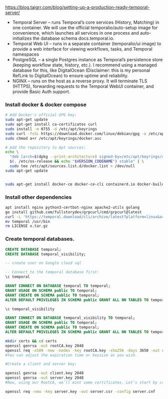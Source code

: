 https://blog.taigrr.com/blog/setting-up-a-production-ready-temporal-server/

- Temporal Server – runs Temporal’s core services (History, Matching) in one container. We will use the official
  temporalio/auto-setup image for convenience, which launches all services in one process and auto-initializes the
  database schema docs.temporal.io.
- Temporal Web UI – runs in a separate container (temporalio/ui image) to provide a web interface for viewing workflows,
  tasks, and Temporal namespaces
- PostgreSQL – a single Postgres instance as Temporal’s persistence store (keeping workflow state, history, etc.). I
  recommend using a managed database for this, like DigitalOcean (Disclaimer: this is my personal RefLink to
  DigitalOcean) to ensure uptime and reliability.
- NGINX – runs on the host as a reverse proxy. It will terminate TLS (HTTPS), forwarding requests to the Temporal WebUI
  container, and provide Basic Auth support.

### Install docker & docker compose
```bash
# Add Docker's official GPG key:
sudo apt-get update
sudo apt-get install ca-certificates curl
sudo install -m 0755 -d /etc/apt/keyrings
sudo curl -fsSL https://download.docker.com/linux/debian/gpg -o /etc/apt/keyrings/docker.asc
sudo chmod a+r /etc/apt/keyrings/docker.asc

# Add the repository to Apt sources:
echo \
  "deb [arch=$(dpkg --print-architecture) signed-by=/etc/apt/keyrings/docker.asc] https://download.docker.com/linux/debian \
  $(. /etc/os-release && echo "$VERSION_CODENAME") stable" | \
  sudo tee /etc/apt/sources.list.d/docker.list > /dev/null
sudo apt-get update


sudo apt-get install docker-ce docker-ce-cli containerd.io docker-buildx-plugin docker-compose-plugin
```

### Install other dependencies
```bash
apt install nginx python3-certbot-nginx apache2-utils golang
go install github.com/fullstorydev/grpcurl/cmd/grpcurl@latest
curl -L 'https://temporal.download/cli/archive/latest?platform=linux&arch=amd64' > x.tar.gz
mv temporal /usr/bin
rm LICENSE x.tar.gz
```

### Create temporal databases. 

```sql
CREATE DATABASE temporal;
CREATE DATABASE temporal_visibility;

-- create user on Google cloud sql 

-- Connect to the temporal database first:
\c temporal

GRANT CONNECT ON DATABASE temporal TO temporal;
GRANT USAGE ON SCHEMA public TO temporal;
GRANT CREATE ON SCHEMA public TO temporal;
ALTER DEFAULT PRIVILEGES IN SCHEMA public GRANT ALL ON TABLES TO temporal;

\c temporal_visibility

GRANT CONNECT ON DATABASE temporal_visibility TO temporal;
GRANT USAGE ON SCHEMA public TO temporal;
GRANT CREATE ON SCHEMA public TO temporal;
ALTER DEFAULT PRIVILEGES IN SCHEMA public GRANT ALL ON TABLES TO temporal;
```

```bash
mkdir certs && cd certs
openssl genrsa -out rootCA.key 2048
openssl req -x509 -new -nodes -key rootCA.key -sha256 -days 3650 -out rootCA.pem
#You can adjust the expiration time or keysize as you wish.

#Create a client and server key:

openssl genrsa -out client.key 2048
openssl genrsa -out server.key 2048
#Now, using our RootCA, we’ll mint some certificates. Let’s start by creating some Certificicate Signing Request (.csr) files:

openssl req -new -key server.key -out server.csr -config server.cnf
```